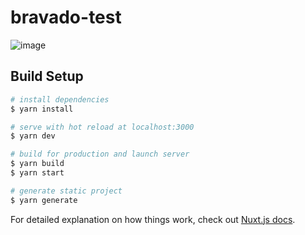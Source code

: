 # bravado-test

![image](https://user-images.githubusercontent.com/13103045/121210861-b30acd80-c884-11eb-9acd-91346667a824.png)

## Build Setup

```bash
# install dependencies
$ yarn install

# serve with hot reload at localhost:3000
$ yarn dev

# build for production and launch server
$ yarn build
$ yarn start

# generate static project
$ yarn generate
```

For detailed explanation on how things work, check out [Nuxt.js docs](https://nuxtjs.org).
